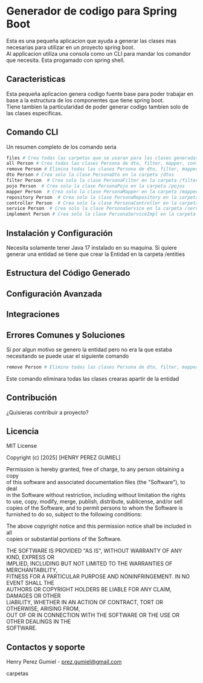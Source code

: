 # Generador de codigo para Spring Boot
Esta es una pequeña aplicacion que ayuda a generar las clases mas necesarias para utilizar en un proyecto spring boot.  
Al applicacion utiliza una consola como un CLI para mandar los comandor que necesita. Esta progamado con spring shell.  

## Caracteristicas
Esta pequeña aplicacion genera codigo fuente base para poder trabajar en base a la estructura de los componentes que tiene spring boot.  
Tiene tambien la particularidad de poder generar codigo tambien solo de las clases especificas.  

## Comando CLI
Un resumen completo de los comando seria
```bash
files # Crea todas las carpetas que se usaran para las clases generadas
all Person # Crea todas las clases Persona de dto, filter, mapper, controller, service, implement y repository
remove Person # Elimina todas las clases Persona de dto, filter, mapper, controller, service, implement y repository
dto Person # Crea solo la clase PersonaDto en la carpeta /dtos
filter Person  # Crea solo la clase PersonaFilter en la carpeta /filter
pojo Person  # Crea solo la clase PersonaPojo en la carpeta /pojos
mapper Person  # Crea solo la clase PersonaMapper en la carpeta /mappers
repository Person  # Crea solo la clase PersonaRepository en la carpeta /repository
controller Person  # Crea solo la clase PersonaController en la carpeta /controller
service Person  # Crea solo la clase PersonaService en la carpeta /services
implement Person # Crea solo la clase PersonaServiceImpl en la carpeta /implement
```
## Instalación y Configuración
Necesita solamente tener Java 17 instalado en su maquina.
Si quiere generar una entidad se tiene que crear la Entidad en la carpeta /entities

## Estructura del Código Generado

## Configuración Avanzada

## Integraciones

## Errores Comunes y Soluciones
Si por algun motivo se genero la entidad pero no era la que estaba necesitando se puede usar el siguiente comando  
```bash
remove Person # Elimina todas las clases Persona de dto, filter, mapper, controller, service, implement y repository
```
Este comando eliminara todas las clases crearas apartir de la entidad

## Contribución
¿Quisieras contribuir a proyecto?

## Licencia
MIT License  

Copyright (c) [2025] [HENRY PEREZ GUMIEL]  

Permission is hereby granted, free of charge, to any person obtaining a copy  
of this software and associated documentation files (the "Software"), to deal  
in the Software without restriction, including without limitation the rights  
to use, copy, modify, merge, publish, distribute, sublicense, and/or sell  
copies of the Software, and to permit persons to whom the Software is  
furnished to do so, subject to the following conditions:  

The above copyright notice and this permission notice shall be included in all  
copies or substantial portions of the Software.  

THE SOFTWARE IS PROVIDED "AS IS", WITHOUT WARRANTY OF ANY KIND, EXPRESS OR  
IMPLIED, INCLUDING BUT NOT LIMITED TO THE WARRANTIES OF MERCHANTABILITY,  
FITNESS FOR A PARTICULAR PURPOSE AND NONINFRINGEMENT. IN NO EVENT SHALL THE  
AUTHORS OR COPYRIGHT HOLDERS BE LIABLE FOR ANY CLAIM, DAMAGES OR OTHER  
LIABILITY, WHETHER IN AN ACTION OF CONTRACT, TORT OR OTHERWISE, ARISING FROM,  
OUT OF OR IN CONNECTION WITH THE SOFTWARE OR THE USE OR OTHER DEALINGS IN THE  
SOFTWARE.  

## Contactos y soporte
Henry Perez Gumiel - prez.gumiel@gmail.com


carpetas

